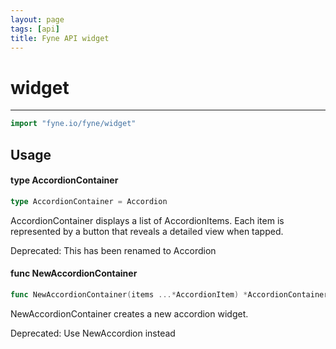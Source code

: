 ```yaml
---
layout: page
tags: [api]
title: Fyne API widget
---
```


# widget
---
```go
import "fyne.io/fyne/widget"
```

## Usage

#### type AccordionContainer

```go
type AccordionContainer = Accordion
```

AccordionContainer displays a list of AccordionItems. Each item is represented by a button that reveals a detailed view when tapped.


<div class="deprecated">
Deprecated: This has been renamed to Accordion</div>

#### func  NewAccordionContainer

```go
func NewAccordionContainer(items ...*AccordionItem) *AccordionContainer
```
NewAccordionContainer creates a new accordion widget.


<div class="deprecated">
Deprecated: Use NewAccordion instead</div>
